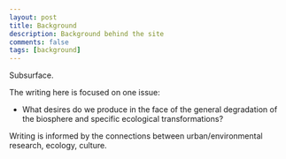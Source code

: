 ```yaml
---
layout: post
title: Background
description: Background behind the site
comments: false
tags: [background]
---
```


Subsurface.

The writing here is focused on one issue:
- What desires do we produce  in the face of the general degradation of the biosphere and specific ecological transformations?

Writing is informed by the connections between urban/environmental research, ecology, culture.
